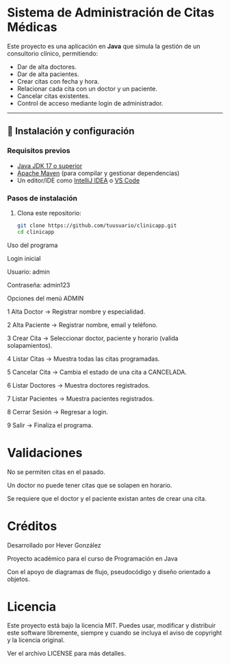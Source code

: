 # Sistema de Administración de Citas Médicas

Este proyecto es una aplicación en **Java** que simula la gestión de un consultorio clínico, permitiendo:

- Dar de alta doctores.
- Dar de alta pacientes.
- Crear citas con fecha y hora.
- Relacionar cada cita con un doctor y un paciente.
- Cancelar citas existentes.
- Control de acceso mediante login de administrador.

---

## 🚀 Instalación y configuración

### Requisitos previos
- [Java JDK 17 o superior](https://adoptium.net/)
- [Apache Maven](https://maven.apache.org/) (para compilar y gestionar dependencias)
- Un editor/IDE como [IntelliJ IDEA](https://www.jetbrains.com/idea/) o [VS Code](https://code.visualstudio.com/)

### Pasos de instalación
1. Clona este repositorio:
   ```bash
   git clone https://github.com/tuusuario/clinicapp.git
   cd clinicapp

Uso del programa

Login inicial

Usuario: admin

Contraseña: admin123

Opciones del menú ADMIN

1 Alta Doctor → Registrar nombre y especialidad.

2 Alta Paciente → Registrar nombre, email y teléfono.

3 Crear Cita → Seleccionar doctor, paciente y horario (valida solapamientos).

4 Listar Citas → Muestra todas las citas programadas.

5 Cancelar Cita → Cambia el estado de una cita a CANCELADA.

6 Listar Doctores → Muestra doctores registrados.

7 Listar Pacientes → Muestra pacientes registrados.

8 Cerrar Sesión → Regresar a login.

9 Salir → Finaliza el programa.

# Validaciones

No se permiten citas en el pasado.

Un doctor no puede tener citas que se solapen en horario.

Se requiere que el doctor y el paciente existan antes de crear una cita.

# Créditos

Desarrollado por Hever González

Proyecto académico para el curso de Programación en Java

Con el apoyo de diagramas de flujo, pseudocódigo y diseño orientado a objetos.

# Licencia

Este proyecto está bajo la licencia MIT.
Puedes usar, modificar y distribuir este software libremente, siempre y cuando se incluya el aviso de copyright y la licencia original.

Ver el archivo LICENSE
 para más detalles.
